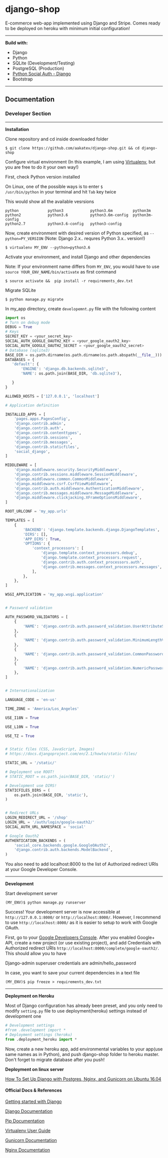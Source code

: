 # django-shop

E-commerce web-app implemented using Django and Stripe. Comes ready to be deployed on heroku with minimum initial configuration!

***

**Build with:**

* Django
* Python
* SQLite (Development/Testing)
* PostgreSQL (Production)
* [Python Social Auth - Django](https://github.com/python-social-auth/social-app-django)
* Bootstrap

***

## Documentation

### Developer Section
***

**Installation**

Clone repository and cd inside downloaded folder

```
$ git clone https://github.com/aakatev/django-shop.git && cd django-shop
```

Configure virtual environment (In this example, I am using [Virtualenv](https://virtualenv.pypa.io/en/stable/), but you are free to do it your own way!)


First, check Python version installed

On Linux, one of the possible ways is to enter <code>$ /usr/bin/python</code> in your terminal and hit <code>Tab</code> key twice

This would show all the available vesrsions 

```
python             python3            python3.6m         python3m
python2            python3.6          python3.6m-config  python3m-config
python2.7          python3.6-config   python3-config     
```


Now, create environment with desired version of Python specified, as <code>--python=PY_VERSION</code> (Note: Django 2.x.. requres Python 3.x.. version!) 


```
$ virtualenv MY_ENV --python=python3.6
```


Activate your environment, and install Django and other dependencies

Note: If your environment name differs from <code>MY_ENV</code>, you would have to use <code>source YOUR_ENV_NAME/bin/activate</code> as first command

```
$ source activate &&  pip install -r requirements_dev.txt
```

Migrate SQLite

```
$ python manage.py migrate
```

In my_app directory, create <code>developemnt.py</code> file with the following content

``` python
import os
# Turn on debug mode
DEBUG = True
# Keys
SECRET_KEY = <your_secret_key>
SOCIAL_AUTH_GOOGLE_OAUTH2_KEY = <your_google_oauth2_key>
SOCIAL_AUTH_GOOGLE_OAUTH2_SECRET = <your_google_oauth2_secret>
# Database (sqlite3)
BASE_DIR = os.path.dirname(os.path.dirname(os.path.abspath(__file__)))
DATABASES = {
   'default': {
       'ENGINE': 'django.db.backends.sqlite3',
       'NAME': os.path.join(BASE_DIR, 'db.sqlite3'),

   }
}

ALLOWED_HOSTS = ['127.0.0.1', 'localhost']

# Application definition

INSTALLED_APPS = [
    'pages.apps.PagesConfig',
    'django.contrib.admin',
    'django.contrib.auth',
    'django.contrib.contenttypes',
    'django.contrib.sessions',
    'django.contrib.messages',
    'django.contrib.staticfiles',
    'social_django',
]

MIDDLEWARE = [
    'django.middleware.security.SecurityMiddleware',
    'django.contrib.sessions.middleware.SessionMiddleware',
    'django.middleware.common.CommonMiddleware',
    'django.middleware.csrf.CsrfViewMiddleware',
    'django.contrib.auth.middleware.AuthenticationMiddleware',
    'django.contrib.messages.middleware.MessageMiddleware',
    'django.middleware.clickjacking.XFrameOptionsMiddleware',
]

ROOT_URLCONF = 'my_app.urls'

TEMPLATES = [
    {
        'BACKEND': 'django.template.backends.django.DjangoTemplates',
        'DIRS': [],
        'APP_DIRS': True,
        'OPTIONS': {
            'context_processors': [
                'django.template.context_processors.debug',
                'django.template.context_processors.request',
                'django.contrib.auth.context_processors.auth',
                'django.contrib.messages.context_processors.messages',
            ],
        },
    },
]

WSGI_APPLICATION = 'my_app.wsgi.application'


# Password validation

AUTH_PASSWORD_VALIDATORS = [
    {
        'NAME': 'django.contrib.auth.password_validation.UserAttributeSimilarityValidator',
    },
    {
        'NAME': 'django.contrib.auth.password_validation.MinimumLengthValidator',
    },
    {
        'NAME': 'django.contrib.auth.password_validation.CommonPasswordValidator',
    },
    {
        'NAME': 'django.contrib.auth.password_validation.NumericPasswordValidator',
    },
]


# Internationalization

LANGUAGE_CODE = 'en-us'

TIME_ZONE = 'America/Los_Angeles'

USE_I18N = True

USE_L10N = True

USE_TZ = True


# Static files (CSS, JavaScript, Images)
# https://docs.djangoproject.com/en/2.1/howto/static-files/

STATIC_URL = '/static/'

# Deployment use ROOT!
# STATIC_ROOT = os.path.join(BASE_DIR, 'static/')

# Development use DIRS!
STATICFILES_DIRS = (
    os.path.join(BASE_DIR, 'static'),
)


# Redirect URLs
LOGIN_REDIRECT_URL = '/shop'
LOGIN_URL = '/auth/login/google-oauth2/'
SOCIAL_AUTH_URL_NAMESPACE = 'social'

# Google Oauth2
AUTHENTICATION_BACKENDS = (
    'social_core.backends.google.GoogleOAuth2',
    'django.contrib.auth.backends.ModelBackend',
)
```

You also need to add localhost:8000 to the list of Authorized redirect URIs at your Google Developer Console. 

***

**Development**


Start development server

```
(MY_ENV)$ python manage.py runserver
```

Success! Your development server is now accessible at <code>http<span></span>://127.0.0.1:8000/</code> or <code>http:/<span></span>/localhost:8000/</code>. However, I recommend to use <code>http<span></span>://localhost:8000/</code> as it is easier to setup to work with Google OAuth.  

First, go to your [Google Developers Console](https://console.developers.google.com). After you enabled Google+ API, create a new project (or use existing project), and add Credentials with Authorized redirect URIs <code>http:<span></span>//localhost:8000/complete/google-oauth2/</code>. This should allow you to have  


Django-admin superuser credentials are admin/hello_password


In case, you want to save your current dependencies in a text file 

```
(MY_ENV)$ pip freeze > requirements_dev.txt
```

***


**Deployment on Heroku**

Most of Django configuration has already been preset, and you only need to modify <code>setting.py</code> file to use deployment(heroku) settings instead of development one

```python
# Development settings
#from .development import *
# Deployment settings (heroku)
from .deployment_heroku import *
```

Now, create a new heroku app, add environmental variables to your app(use same names as in Python), and push django-shop folder to heroku master. Don't forget to migrate database after you push! 

**Deployment on linux server**

[How To Set Up Django with Postgres, Nginx, and Gunicorn on Ubuntu 16.04 ](https://www.digitalocean.com/community/tutorials/how-to-set-up-django-with-postgres-nginx-and-gunicorn-on-ubuntu-16-04)

#### Official Docs & References


[Getting started with Django](https://www.djangoproject.com/start/)


[Django Documentation](https://docs.djangoproject.com/en/2.1/)

[Pip Documentation](https://pip.pypa.io/en/stable)

[Virtualenv User Guide](https://virtualenv.pypa.io/en/stable/userguide/)

[Gunicorn Documentation](http://docs.gunicorn.org/en/stable/)

[Nginx Documentation](https://nginx.org/en/docs/)
